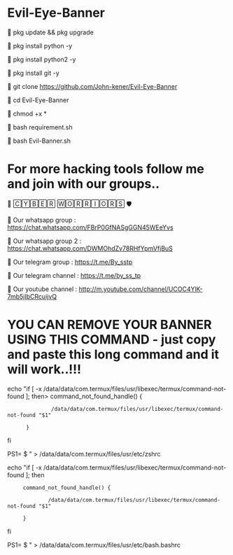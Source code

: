 # Evil-Eye-Banner

📌  pkg update && pkg upgrade

📌  pkg install python -y

📌  pkg install python2 -y

📌  pkg install git -y

📌  git clone https://github.com/John-kener/Evil-Eye-Banner

📌  cd Evil-Eye-Banner

📌  chmod +x *

📌  bash requirement.sh

📌  bash Evil-Banner.sh

#  For more hacking tools follow me and join with our groups..

🔰  🄲🅈🄱🄴🅁 🅆🄾🅁🅁🄸🄾🅁🅂  🛡

🔗    Our whatsapp group :     https://chat.whatsapp.com/FBrP0GfNASgGGN45WEeYvs

🔗    Our whatsapp group 2 : https://chat.whatsapp.com/DWMOhdZv78RHfYpmVfjBuS

🔗    Our telegram group : https://t.me/By_sstp

🔗    Our telegram channel : https://t.me/by_ss_tp

🔗    Our youtube channel : http://m.youtube.com/channel/UCOC4YlK-7mb5jIbCRcuijvQ

# YOU CAN REMOVE YOUR BANNER USING THIS COMMAND - just copy and paste this long command and it will work..!!!

echo "if [ -x /data/data/com.termux/files/usr/libexec/termux/command-not-found ]; then>         command_not_found_handle() {

                  /data/data/com.termux/files/usr/libexec/termux/command-not-found "$1"

          }

  fi

  PS1= \$  " > /data/data/com.termux/files/usr/etc/zshrc

 echo "if [ -x /data/data/com.termux/files/usr/libexec/termux/command-not-found ]; then

         command_not_found_handle() {

                 /data/data/com.termux/files/usr/libexec/termux/command-not-found "$1"

         }

 fi

 PS1= \$  " > /data/data/com.termux/files/usr/etc/bash.bashrc
